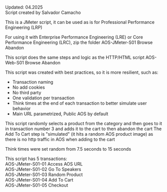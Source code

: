Updated: 04.2025  
Script created by Salvador Camacho

This is a JMeter script, it can be used as is for Professional Performance Engineering (LRP)

For using it with Enterprise Performance Engineering (LRE) or Core Performance Engineering (LRC), zip the folder AOS-JMeter-S01 Browse Abandon

This script does the same steps and logic as the HTTP/HTML script AOS-Web-S01 Browse Abandon

This script was created with best practices, so it is more resilient, such as:
* Transaction naming
* No add cookies
* No third party
* One validation per transaction
* Think times at the end of each transaction to better simulate user behavior
* Main URL parametrized, Public AOS by default

This script randomly selects a product from the category and then goes to it in transaction number 3 and adds it to the cart to then abandon the cart
The Add To Cart step is "simulated" (it hits a random AOS product image) as there is no http traffic in AOS when adding to the cart

Think times were set random from 7.5 seconds to 15 seconds

This script has 5 transactions:  
AOS-JMeter-S01-01 Access AOS URL  
AOS-JMeter-S01-02 Go To Speakers  
AOS-JMeter-S01-03 Random Product  
AOS-JMeter-S01-04 Add To Cart  
AOS-JMeter-S01-05 Checkout